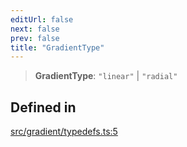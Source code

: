 ```yaml
---
editUrl: false
next: false
prev: false
title: "GradientType"
---
```


> **GradientType**: `"linear"` \| `"radial"`

## Defined in

[src/gradient/typedefs.ts:5](https://github.com/fabricjs/fabric.js/blob/v6.0.0-rc4/src/gradient/typedefs.ts#L5)
